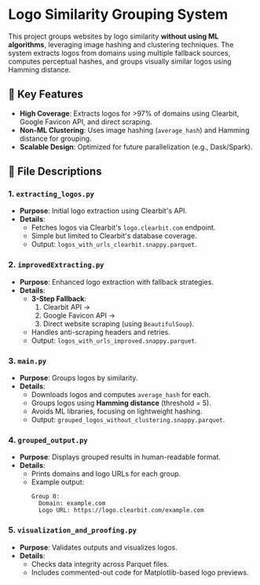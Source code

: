 # Logo Similarity Grouping System

This project groups websites by logo similarity **without using ML algorithms**, leveraging image hashing and clustering techniques. The system extracts logos from domains using multiple fallback sources, computes perceptual hashes, and groups visually similar logos using Hamming distance.

## 🚀 Key Features
- **High Coverage**: Extracts logos for >97% of domains using Clearbit, Google Favicon API, and direct scraping.
- **Non-ML Clustering**: Uses image hashing (`average_hash`) and Hamming distance for grouping.
- **Scalable Design**: Optimized for future parallelization (e.g., Dask/Spark).

## 📁 File Descriptions

### 1. `extracting_logos.py`
- **Purpose**: Initial logo extraction using Clearbit's API.
- **Details**:
  - Fetches logos via Clearbit's `logo.clearbit.com` endpoint.
  - Simple but limited to Clearbit's database coverage.
  - Output: `logos_with_urls_clearbit.snappy.parquet`.

### 2. `improvedExtracting.py`
- **Purpose**: Enhanced logo extraction with fallback strategies.
- **Details**:
  - **3-Step Fallback**: 
    1. Clearbit API → 
    2. Google Favicon API → 
    3. Direct website scraping (using `BeautifulSoup`).
  - Handles anti-scraping headers and retries.
  - Output: `logos_with_urls_improved.snappy.parquet`.

### 3. `main.py`
- **Purpose**: Groups logos by similarity.
- **Details**:
  - Downloads logos and computes `average_hash` for each.
  - Groups logos using **Hamming distance** (threshold = 5).
  - Avoids ML libraries, focusing on lightweight hashing.
  - Output: `grouped_logos_without_clustering.snappy.parquet`.

### 4. `grouped_output.py`
- **Purpose**: Displays grouped results in human-readable format.
- **Details**:
  - Prints domains and logo URLs for each group.
  - Example output:
    ```
    Group 0:
      Domain: example.com
      Logo URL: https://logo.clearbit.com/example.com
    ```

### 5. `visualization_and_proofing.py`
- **Purpose**: Validates outputs and visualizes logos.
- **Details**:
  - Checks data integrity across Parquet files.
  - Includes commented-out code for Matplotlib-based logo previews.
